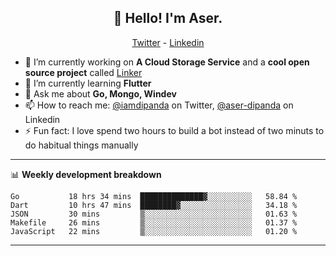 <h2 align="center">👋 Hello! I'm Aser.</h2>
<p align="center">
  <a href="https://twitter.com/iamdipanda">Twitter</a> - 
  <a href="https://www.linkedin.com/in/aser-dipanda/">Linkedin</a>
</p>


- 🔭 I’m currently working on **A Cloud Storage Service** and a **cool open source project** called [Linker](https://github.com/DipandaAser/linker)
- 🌱 I’m currently learning **Flutter**
- 💬 Ask me about **Go, Mongo, Windev**
- 📫 How to reach me: [@iamdipanda](https://twitter.com/iamdipanda) on Twitter, [@aser-dipanda](https://www.linkedin.com/in/aser-dipanda/) on Linkedin
- ⚡ Fun fact: I love spend two hours to build a bot instead of two minuts to do habitual things manually

-------

📊 **Weekly development breakdown**

<!--START_SECTION:waka-->
```text
Go           18 hrs 34 mins  ██████████████▓░░░░░░░░░░   58.84 % 
Dart         10 hrs 47 mins  ████████▓░░░░░░░░░░░░░░░░   34.18 % 
JSON         30 mins         ▒░░░░░░░░░░░░░░░░░░░░░░░░   01.63 % 
Makefile     26 mins         ▒░░░░░░░░░░░░░░░░░░░░░░░░   01.37 % 
JavaScript   22 mins         ▒░░░░░░░░░░░░░░░░░░░░░░░░   01.20 % 
```
<!--END_SECTION:waka-->

-------
